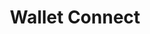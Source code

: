 ---
title: "Wallet Connect"
description: "WalletConnect is an open protocol to communicate securely between mobile wallets and decentralized applications (dApps) using QR code scanning (desktop) or deep linking (mobile). In this documentation for WalletConnect, you will find a quick start guide and all the information you need to add WalletConnect to your application workflow."
type: "starter kits"
category: "Algorand Developer Portal,Algorand Wallet,dApps"
difficulty: "Basic"
summary: "All of the information you need for a quick start guide on WalletConnect"
file_path: ""
image: "https://assets-global.website-files.com/5e39e095596498a8b9624af1/5ffca6e3e0d8ad9231cc2af6_Portfolio-course---final.png"
link: "https://developer.algorand.org/docs/get-details/walletconnect/"
status: "open"
---